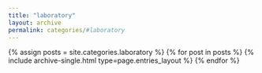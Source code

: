 ```yaml
---
title: "laboratory"
layout: archive
permalink: categories/#laboratory
---
```



{% assign posts = site.categories.laboratory %}
{% for post in posts %} {% include archive-single.html type=page.entries_layout %} {% endfor %}